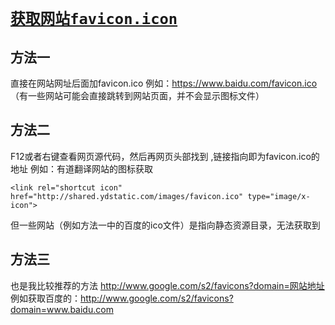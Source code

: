 # [`获取网站favicon.icon`](/)

## 方法一

直接在网站网址后面加favicon.ico
例如：<https://www.baidu.com/favicon.ico>
（有一些网站可能会直接跳转到网站页面，并不会显示图标文件）

## 方法二

F12或者右键查看网页源代码，然后再网页头部找到 ,链接指向即为favicon.ico的地址
例如：有道翻译网站的图标获取

`<link rel="shortcut icon" href="http://shared.ydstatic.com/images/favicon.ico" type="image/x-icon">`

但一些网站（例如方法一中的百度的ico文件）是指向静态资源目录，无法获取到

## 方法三

也是我比较推荐的方法
<http://www.google.com/s2/favicons?domain=网站地址>
例如获取百度的：<http://www.google.com/s2/favicons?domain=www.baidu.com>
